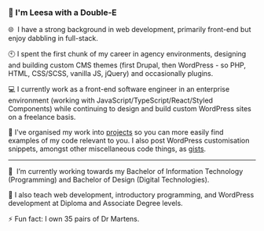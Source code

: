 ### 👋 I'm Leesa with a Double-E 

🌐 &nbsp;I have a strong background in web development, primarily front-end but enjoy dabbling in full-stack.

:clock10: I spent the first chunk of my career in agency environments, designing and building custom CMS themes (first Drupal, then WordPress - so PHP, HTML, CSS/SCSS, vanilla JS, jQuery) and occasionally plugins.

:computer: I currently work as a front-end software engineer in an enterprise environment (working with JavaScript/TypeScript/React/Styled Components) while continuing to design and build custom WordPress sites on a freelance basis.


📂 I've organised my work into [projects](https://github.com/doubleedesign?tab=projects&type=classic) so you can more easily find examples of my code relevant to you. I also post WordPress customisation snippets, amongst other miscellaneous code things, as [gists](https://gist.github.com/doubleedesign).


---

:notebook:  &nbsp;I’m currently working towards my Bachelor of Information Technology (Programming) and Bachelor of Design (Digital Technologies).

🏫 I also teach web development, introductory programming, and WordPress development at Diploma and Associate Degree levels.

⚡ Fun fact: I own 35 pairs of Dr Martens.
